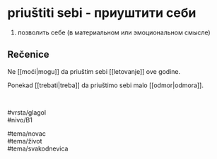 # priuštiti sebi - приуштити себи

1. позволить себе (в материальном или эмоциональном смысле)

## Rečenice

Ne [[moći|mogu]] da priuštim sebi [[letovanje]] ove godine.

Ponekad [[trebati|treba]] da priuštimo sebi malo [[odmor|odmora]].

<br>

#vrsta/glagol  
#nivo/B1  

#tema/novac  
#tema/život  
#tema/svakodnevica  
